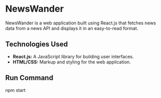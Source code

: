 # NewsWander
NewsWander is a web application built using React.js that fetches news data from a news API and displays it in an easy-to-read format.

## Technologies Used
- **React.js:** A JavaScript library for building user interfaces.
- **HTML/CSS:** Markup and styling for the web application.

## Run Command
npm start

